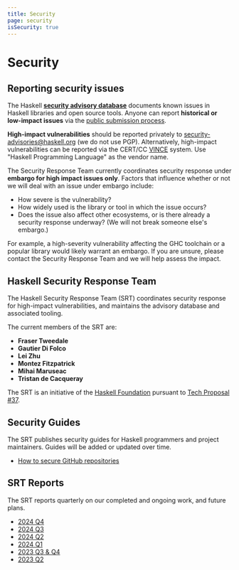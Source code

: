 ```yaml
---
title: Security
page: security
isSecurity: true
---
```


# Security

## Reporting security issues

The Haskell [**security advisory database**][advisory-db] documents
known issues in Haskell libraries and open source tools.  Anyone can
report **historical or low-impact issues** via the [public
submission process].

[advisory-db]: https://github.com/haskell/security-advisories
[public submission process]: https://github.com/haskell/security-advisories/blob/main/CONTRIBUTING.md

**High-impact vulnerabilities** should be reported privately to
[security-advisories@haskell.org](mailto:security-advisories@haskell.org)
(we do not use PGP).  Alternatively, high-impact vulnerabilities can
be reported via the CERT/CC [VINCE] system.  Use "Haskell
Programming Language" as the vendor name.

[VINCE]: https://kb.cert.org/vince/

The Security Response Team currently coordinates security response
under **embargo for high impact issues only**.  Factors that
influence whether or not we will deal with an issue under embargo
include:

- How severe is the vulnerability?
- How widely used is the library or tool in which the issue occurs?
- Does the issue also affect other ecosystems, or is there already a
  security response underway?  (We will not break someone else's
  embargo.)

For example, a high-severity vulnerability affecting the GHC
toolchain or a popular library would likely warrant an embargo.  If
you are unsure, please contact the Security Response Team and we
will help assess the impact.


## Haskell Security Response Team

The Haskell Security Response Team (SRT) coordinates security
response for high-impact vulnerabilities, and maintains the advisory
database and associated tooling.

The current members of the SRT are:

* **Fraser Tweedale**
* **Gautier Di Folco**
* **Lei Zhu**
* **Montez Fitzpatrick**
* **Mihai Maruseac**
* **Tristan de Cacqueray**

The SRT is an initiative of the [Haskell Foundation] pursuant to
[Tech Proposal #37][hf-tp-37].

[Haskell Foundation]: https://haskell.foundation/
[hf-tp-37]: https://github.com/haskellfoundation/tech-proposals/blob/main/proposals/accepted/037-advisory-db.md

## Security Guides

The SRT publishes security guides for Haskell programmers and
project maintainers.  Guides will be added or updated over time.

*  [How to secure GitHub repositories](https://github.com/haskell/security-advisories/blob/main/guides/github.md)

## SRT Reports

The SRT reports quarterly on our completed and ongoing work, and
future plans.

* [2024 Q4](https://github.com/haskell/security-advisories/blob/main/reports/2025-02-06-Q4-report.md)
* [2024 Q3](https://github.com/haskell/security-advisories/blob/main/reports/2024-11-14-Q3-report.md)
* [2024 Q2](https://github.com/haskell/security-advisories/blob/main/reports/2024-07-18-Q2-report.md)
* [2024 Q1](https://github.com/haskell/security-advisories/blob/main/reports/2024-04-08-Q1-report.md)
* [2023 Q3 & Q4](https://github.com/haskell/security-advisories/blob/main/reports/2024-01-10-half-year-report.md)
* [2023 Q2](https://github.com/haskell/security-advisories/blob/main/reports/2023-07-10-ann-q2-report.md)
